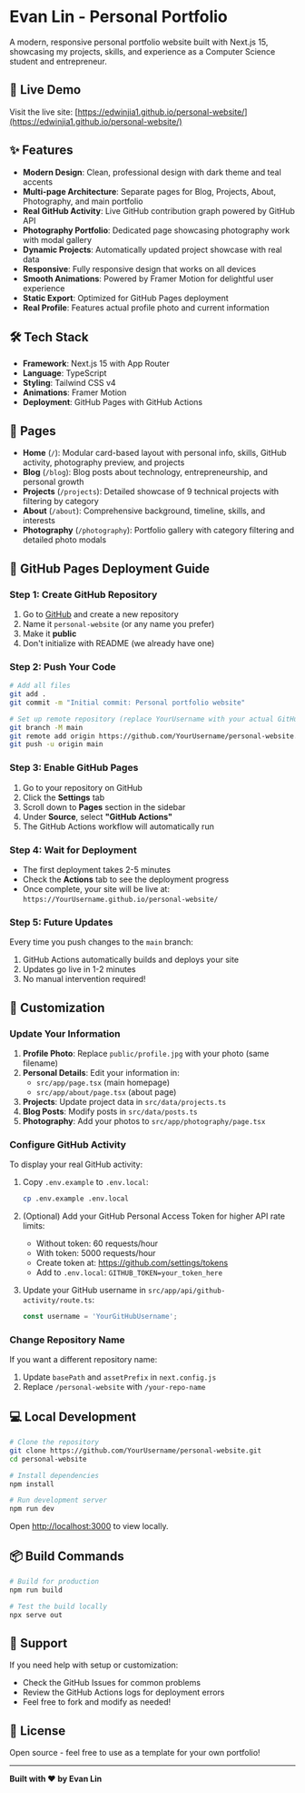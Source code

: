 # Evan Lin - Personal Portfolio

A modern, responsive personal portfolio website built with Next.js 15, showcasing my projects, skills, and experience as a Computer Science student and entrepreneur.

## 🚀 Live Demo

Visit the live site: [https://edwinjia1.github.io/personal-website/](https://edwinjia1.github.io/personal-website/)

## ✨ Features

- **Modern Design**: Clean, professional design with dark theme and teal accents
- **Multi-page Architecture**: Separate pages for Blog, Projects, About, Photography, and main portfolio
- **Real GitHub Activity**: Live GitHub contribution graph powered by GitHub API
- **Photography Portfolio**: Dedicated page showcasing photography work with modal gallery
- **Dynamic Projects**: Automatically updated project showcase with real data
- **Responsive**: Fully responsive design that works on all devices
- **Smooth Animations**: Powered by Framer Motion for delightful user experience
- **Static Export**: Optimized for GitHub Pages deployment
- **Real Profile**: Features actual profile photo and current information

## 🛠 Tech Stack

- **Framework**: Next.js 15 with App Router
- **Language**: TypeScript
- **Styling**: Tailwind CSS v4
- **Animations**: Framer Motion
- **Deployment**: GitHub Pages with GitHub Actions

## 📱 Pages

- **Home** (`/`): Modular card-based layout with personal info, skills, GitHub activity, photography preview, and projects
- **Blog** (`/blog`): Blog posts about technology, entrepreneurship, and personal growth
- **Projects** (`/projects`): Detailed showcase of 9 technical projects with filtering by category
- **About** (`/about`): Comprehensive background, timeline, skills, and interests
- **Photography** (`/photography`): Portfolio gallery with category filtering and detailed photo modals

## 🚀 GitHub Pages Deployment Guide

### Step 1: Create GitHub Repository

1. Go to [GitHub](https://github.com) and create a new repository
2. Name it `personal-website` (or any name you prefer)
3. Make it **public**
4. Don't initialize with README (we already have one)

### Step 2: Push Your Code

```bash
# Add all files
git add .
git commit -m "Initial commit: Personal portfolio website"

# Set up remote repository (replace YourUsername with your actual GitHub username)
git branch -M main
git remote add origin https://github.com/YourUsername/personal-website.git
git push -u origin main
```

### Step 3: Enable GitHub Pages

1. Go to your repository on GitHub
2. Click the **Settings** tab
3. Scroll down to **Pages** section in the sidebar
4. Under **Source**, select **"GitHub Actions"**
5. The GitHub Actions workflow will automatically run

### Step 4: Wait for Deployment

- The first deployment takes 2-5 minutes
- Check the **Actions** tab to see the deployment progress
- Once complete, your site will be live at: `https://YourUsername.github.io/personal-website/`

### Step 5: Future Updates

Every time you push changes to the `main` branch:
1. GitHub Actions automatically builds and deploys your site
2. Updates go live in 1-2 minutes
3. No manual intervention required!

## 🎨 Customization

### Update Your Information

1. **Profile Photo**: Replace `public/profile.jpg` with your photo (same filename)
2. **Personal Details**: Edit your information in:
   - `src/app/page.tsx` (main homepage)
   - `src/app/about/page.tsx` (about page)
3. **Projects**: Update project data in `src/data/projects.ts`
4. **Blog Posts**: Modify posts in `src/data/posts.ts`
5. **Photography**: Add your photos to `src/app/photography/page.tsx`

### Configure GitHub Activity

To display your real GitHub activity:

1. Copy `.env.example` to `.env.local`:
   ```bash
   cp .env.example .env.local
   ```

2. (Optional) Add your GitHub Personal Access Token for higher API rate limits:
   - Without token: 60 requests/hour
   - With token: 5000 requests/hour
   - Create token at: https://github.com/settings/tokens
   - Add to `.env.local`: `GITHUB_TOKEN=your_token_here`

3. Update your GitHub username in `src/app/api/github-activity/route.ts`:
   ```typescript
   const username = 'YourGitHubUsername';
   ```

### Change Repository Name

If you want a different repository name:
1. Update `basePath` and `assetPrefix` in `next.config.js`
2. Replace `/personal-website` with `/your-repo-name`

## 💻 Local Development

```bash
# Clone the repository
git clone https://github.com/YourUsername/personal-website.git
cd personal-website

# Install dependencies
npm install

# Run development server
npm run dev
```

Open [http://localhost:3000](http://localhost:3000) to view locally.

## 📦 Build Commands

```bash
# Build for production
npm run build

# Test the build locally
npx serve out
```

## 🤝 Support

If you need help with setup or customization:
- Check the GitHub Issues for common problems
- Review the GitHub Actions logs for deployment errors
- Feel free to fork and modify as needed!

## 📄 License

Open source - feel free to use as a template for your own portfolio!

---

**Built with ❤️ by Evan Lin**
